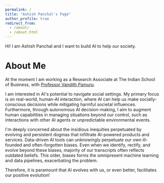 ```yaml
---
permalink: /
title: "Ashish Panchal's Page"
author_profile: true
redirect_from: 
  - /about/
  - /about.html
---
```

Hi! 
I am Ashish Panchal and I want to build AI to help our society.

About Me
======

At the moment I am working as a Research Associate at The Indian School of Business, with [Professor Vandith Pamuru](https://www.isb.edu/en/research-thought-leadership/faculty/faculty-directory/vandith-pamuru.html).

I am interested in AI's potential to navigate social settings. My primary focus is on real-world, human-AI interaction, where AI can help us make socially-conscious decisions while mitigating harmful societal influences. Furthermore, through autonomous AI decision-making, I aim to augment human capabilities in managing situations beyond our control, such as interactions with other AI agents or unpredictable environmental events.

I'm deeply concerned about the insidious inequities perpetuated by evolving and persistent dogmas that infiltrate AI-powered products and services. Data-driven AI tools can unknowingly perpetuate our own ill-founded and often-forgotten biases. Even when we identify, rectify, and evolve beyond these biases, majority of our transcripts often reflects outdated beliefs. This older, biases forms the omnipresent machine learning and data pipelines, exacerbating the problem.

Therefore, it is paramount that AI evolves with us, or even better, facilitates our positive evolution!
